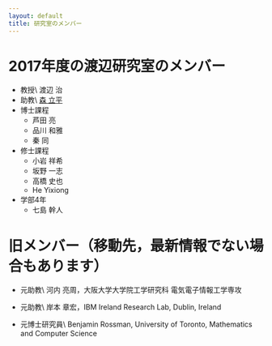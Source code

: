 ```yaml
---
layout: default
title: 研究室のメンバー
---
```


# 2017年度の渡辺研究室のメンバー

* 教授\\
  渡辺 治
* 助教\\
  [森 立平](./mori/)
* 博士課程
  * 芦田 亮
  * 品川 和雅
  * 秦 同
* 修士課程
  * 小岩 祥希
  * 坂野 一志
  * 高橋 史也
  * He Yixiong
* 学部4年
  * 七島 幹人

# 旧メンバー（移動先，最新情報でない場合もあります）

* 元助教\\
  河内 亮周，大阪大学大学院工学研究科 電気電子情報工学専攻

* 元助教\\
  岸本 章宏，IBM Ireland Research Lab, Dublin, Ireland

* 元博士研究員\\
  Benjamin Rossman, University of Toronto, Mathematics and Computer Science
